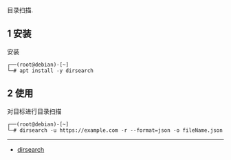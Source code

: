 目录扫描.

## 1 安装

安装

```
┌──(root@debian)-[~]
└─# apt install -y dirsearch
```

## 2 使用

对目标进行目录扫描

```
┌──(root@debian)-[~]
└─# dirsearch -u https://example.com -r --format=json -o fileName.json
```

---

- [dirsearch](https://www.kali.org/tools/dirsearch/)

